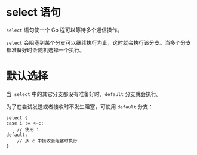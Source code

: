 # select 语句
`select` 语句使一个 Go 程可以等待多个通信操作。

`select` 会阻塞到某个分支可以继续执行为止，这时就会执行该分支。当多个分支都准备好时会随机选择一个执行。


# 默认选择
当` select` 中的其它分支都没有准备好时，`default` 分支就会执行。

为了在尝试发送或者接收时不发生阻塞，可使用 `default` 分支：
```
select {
case i := <-c:
    // 使用 i
default:
    // 从 c 中接收会阻塞时执行
}
```
